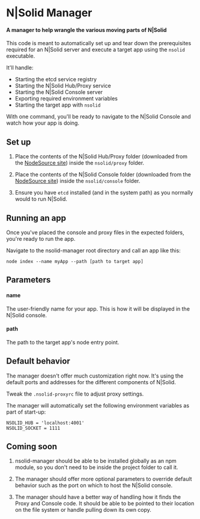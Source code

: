 # N|Solid Manager

#### A manager to help wrangle the various moving parts of N|Solid

This code is meant to automatically set up and tear down the prerequisites required for an N|Solid server and execute a target app using the `nsolid` executable.

It'll handle:
- Starting the etcd service registry
- Starting the N|Solid Hub/Proxy service
- Starting the N|Solid Console server
- Exporting required environment variables
- Starting the target app with `nsolid`

With one command, you'll be ready to navigate to the N|Solid Console and watch how your app is doing.

## Set up

1. Place the contents of the N|Solid Hub/Proxy folder (downloaded from the [NodeSource site](https://downloads.nodesource.com/)) inside the `nsolid/proxy` folder.

2. Place the contents of the N|Solid Console folder (downloaded from the [NodeSource site](https://downloads.nodesource.com/)) inside the `nsolid/console` folder.

3. Ensure you have `etcd` installed (and in the system path) as you normally would to run N|Solid.


## Running an app

Once you've placed the console and proxy files in the expected folders, you're ready to run the app.

Navigate to the nsolid-manager root directory and call an app like this:

```
node index --name myApp --path [path to target app]
```

## Parameters

#### name
The user-friendly name for your app.  This is how it will be displayed in the N|Solid console.

#### path
The path to the target app's node entry point.

## Default behavior

The manager doesn't offer much customization right now.  It's using the default ports and addresses for the different components of N|Solid.

Tweak the `.nsolid-proxyrc` file to adjust proxy settings.

The manager will automatically set the following environment variables as part of start-up:
```
NSOLID_HUB = 'localhost:4001'
NSOLID_SOCKET = 1111
```

## Coming soon

1. nsolid-manager should be able to be installed globally as an npm module, so you don't need to be inside the project folder to call it.

2. The manager should offer more optional parameters to override default behavior such as the port on which to host the N|Solid console.

3. The manager should have a better way of handling how it finds the Proxy and Console code.  It should be able to be pointed to their location on the file system or handle pulling down its own copy.
